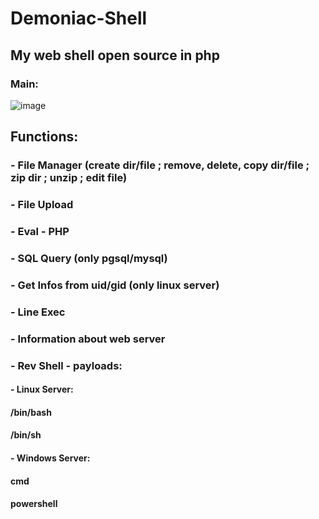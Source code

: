 # Demoniac-Shell
## My web shell open source in php

### Main:
![image](https://user-images.githubusercontent.com/77762068/131859851-e7e060ed-9e68-44b2-86db-158eca64418e.png)

## Functions:
### - File Manager (create dir/file ; remove, delete, copy dir/file ; zip dir ; unzip ; edit file)
### - File Upload
### - Eval - PHP
### - SQL Query (only pgsql/mysql)
### - Get Infos from uid/gid (only linux server)
### - Line Exec
### - Information about web server
### - Rev Shell - payloads:
####  - Linux Server:
####    /bin/bash
####    /bin/sh
####  - Windows Server:
####    cmd
####    powershell
